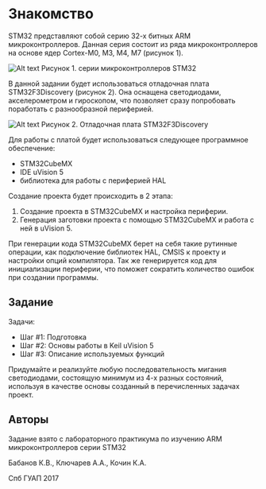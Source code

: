 # Знакомство

STM32 представляют собой серию 32-х битных ARM микроконтроллеров. Данная серия состоит из ряда микроконтроллеров на основе ядер Cortex-M0, M3, M4, M7 (рисунок 1).

![Alt text](https://pp.userapi.com/c621511/v621511953/5d5a1/P33r5kZ1uzU.jpg)
Рисунок 1. серии микроконтроллеров STM32

В данной задании будет использоваться отладочная плата STM32F3Discovery (рисунок 2). Она оснащена светодиодами, акселерометром и гироскопом, что позволяет сразу попробовать поработать с разнообразной
периферией.

![Alt text](https://pp.userapi.com/c621511/v621511953/5d5bc/TIM4rprrHvk.jpg)
Рисунок 2. Отладочная плата STM32F3Discovery

Для работы с платой будет использоваться следующее программное
обеспечение:
* STM32CubeMX
* IDE uVision 5
* библиотека для работы с периферией HAL

Создание проекта будет происходить в 2 этапа:
1. Создание проекта в STM32CubeMX и настройка периферии.
2. Генерация заготовки проекта с помощью STM32CubeMX и работа с ней в
uVision 5.

При генерации кода STM32CubeMX берет на себя такие рутинные операции,
как подключение библиотек HAL, CMSIS к проекту и настройки опций компилятора. Так же генерируется код для инициализации периферии, что поможет сократить количество ошибок при создании программы.

## Задание

Задачи:
* Шаг #1: Подготовка
* Шаг #2: Основы работы в Keil uVision 5
* Шаг #3: Описание используемых функций

Придумайте и реализуйте любую последовательность мигания светодиодами, состоящую минимум из 4-х разных состояний, используя в качестве основы созданный в перечисленных задачах проект.

## Авторы
Задание взято с лабораторного практикума по изучению ARM микроконтроллеров серии STM32

Бабанов К.В., Ключарев А.А., Кочин К.А.

Спб ГУАП 2017
